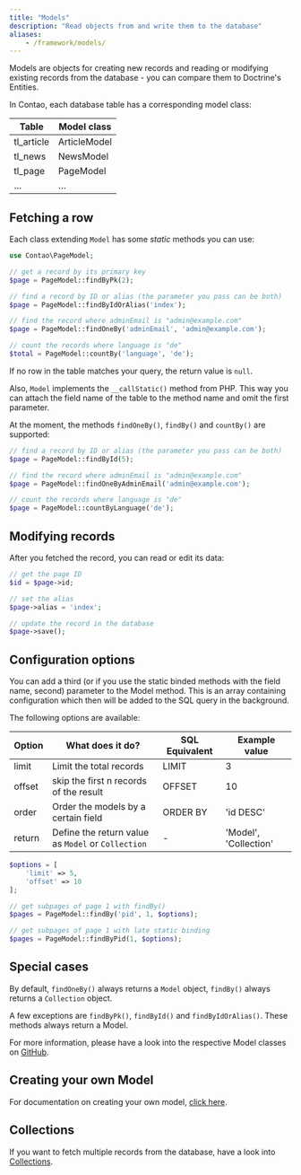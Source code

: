 ```yaml
---
title: "Models"
description: "Read objects from and write them to the database"
aliases:
    - /framework/models/
---
```



Models are objects for creating new records and reading or modifying existing records from the database - you can compare them to Doctrine's Entities.

In Contao, each database table has a corresponding model class:

| Table      | Model class  |
|------------|--------------|
| tl_article | ArticleModel |
| tl_news    | NewsModel    |
| tl_page    | PageModel    |
| …          | …            |


## Fetching a row

Each class extending `Model` has some *static* methods you can use:

```php
use Contao\PageModel;

// get a record by its primary key
$page = PageModel::findByPk(2);

// find a record by ID or alias (the parameter you pass can be both)
$page = PageModel::findByIdOrAlias('index');

// find the record where adminEmail is "admin@example.com"
$page = PageModel::findOneBy('adminEmail', 'admin@example.com');

// count the records where language is "de"
$total = PageModel::countBy('language', 'de');
```

If no row in the table matches your query, the return value is `null`.

Also, `Model` implements the `__callStatic()` method from PHP. This way you can attach the field name of the table to the method name and omit the first parameter.

At the moment, the methods `findOneBy()`, `findBy()` and `countBy()` are supported:

```php
// find a record by ID or alias (the parameter you pass can be both)
$page = PageModel::findById(5);

// find the record where adminEmail is "admin@example.com"
$page = PageModel::findOneByAdminEmail('admin@example.com');

// count the records where language is "de"
$page = PageModel::countByLanguage('de');
```


## Modifying records

After you fetched the record, you can read or edit its data:
```php
// get the page ID
$id = $page->id;

// set the alias
$page->alias = 'index';

// update the record in the database
$page->save();
```

## Configuration options
You can add a third (or if you use the static binded methods with the field name, second) parameter to the Model method.
This is an array containing configuration which then will be added to the SQL query in the background.

The following options are available:

| Option | What does it do?                                   | SQL Equivalent | Example value         |
|--------|----------------------------------------------------|----------------|-----------------------|
| limit  | Limit the total records                            | LIMIT          | 3                     |
| offset | skip the first n records of the result             | OFFSET         | 10                    |
| order  | Order the models by a certain field                | ORDER BY       | 'id DESC'             |
| return | Define the return value as `Model` or `Collection` | -              | 'Model', 'Collection' |

```php
$options = [
    'limit' => 5,
    'offset' => 10
];

// get subpages of page 1 with findBy()
$pages = PageModel::findBy('pid', 1, $options);

// get subpages of page 1 with late static binding
$pages = PageModel::findByPid(1, $options);
```


## Special cases

By default, `findOneBy()` always returns a `Model` object, `findBy()` always returns a `Collection` object.

A few exceptions are `findByPk()`, `findById()` and `findByIdOrAlias()`. These methods always return a Model.

For more information, please have a look into the respective Model classes on [GitHub](https://github.com/contao/contao/tree/master/core-bundle/src/Resources/contao/models).


## Creating your own Model
For documentation on creating your own model, [click here](customization).

## Collections
If you want to fetch multiple records from the database, have a look into [Collections](collections).
